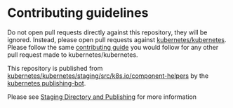# Contributing guidelines

Do not open pull requests directly against this repository, they will be ignored. Instead, please open pull requests against [kubernetes/kubernetes](https://git.k8s.io/kubernetes/).  Please follow the same [contributing guide](https://git.k8s.io/kubernetes/CONTRIBUTING.md) you would follow for any other pull request made to kubernetes/kubernetes.

This repository is published from [kubernetes/kubernetes/staging/src/k8s.io/component-helpers](https://git.k8s.io/kubernetes/staging/src/k8s.io/component-helpers) by the [kubernetes publishing-bot](https://git.k8s.io/publishing-bot).

Please see [Staging Directory and Publishing](https://git.k8s.io/community/contributors/devel/sig-architecture/staging.md) for more information
